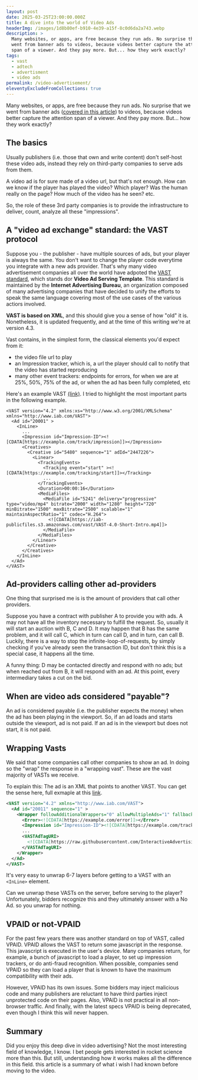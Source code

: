 ```yaml
---
layout: post
date: 2025-03-25T23:00:00.000Z
title: A dive into the world of Video Ads
headerImg: /images/1d8b80ef-b910-4e39-a15f-8c0d6da2a743.webp
description: >
  Many websites, or apps, are free because they run ads. No surprise that we
  went from banner ads to videos, because videos better capture the attention
  span of a viewer. And they pay more. But... how they work exactly?
tags:
  - vast
  - adtech
  - advertisment
  - video ads
permalink: /video-advertisement/
eleventyExcludeFromCollections: true
---
```


Many websites, or apps, are free because they run ads. No surprise that we went from banner ads ([covered in this article](https://michelenasti.com/2019/10/21/how-internet-ads-work "How internet ads work")) to videos, because videos better capture the attention span of a viewer. And they pay more. But... how they work exactly?

## The basics

Usually publishers (i.e. those that own and write content) don't self-host these video ads, instead they rely on third-party companies to serve ads from them.

A video ad is for sure made of a video url, but that's not enough. How can we know if the player has played the video? Which player? Was the human really on the page? How much of the video has he seen? etc.

So, the role of these 3rd party companies is to provide the infrastructure to deliver, count, analyze all these "impressions".

## A "video ad exchange" standard: the VAST protocol

Suppose you - the publisher - have multiple sources of ads, but your player is always the same. You don't want to change the player code everytime you integrate with a new ads provider. That's why many video advertisement companies all over the world have adpoted the [VAST standard](https://iabtechlab.com/standards/vast/), which stands dor **Video Ad Serving Template**. This standard is maintained by the **Internet Advertising Bureau**, an organization composed of many advertising companies that have decided to unify the efforts to speak the same language covering most of the use cases of the various actiors involved.

**VAST is based on XML**, and this should give you a sense of how "old" it is. Nonetheless, it is updated frequently, and at the time of this writing we're at version 4.3.

Vast contains, in the simplest form, the classical elements you'd expect from it:

* the video file url to play
* an Impression tracker, which is, a url the player should call to notify that the video has started reproducing
* many other event trackers: endpoints for errors, for when we are at 25%, 50%, 75% of the ad, or when the ad has been fully completed, etc

Here's an example VAST [(link)](https://github.com/InteractiveAdvertisingBureau/VAST_Samples/blob/master/VAST%204.2%20Samples/Inline_Simple.xml). I tried to highlight the most important parts in the following example.

```
<VAST version="4.2" xmlns:xs="http://www.w3.org/2001/XMLSchema" xmlns="http://www.iab.com/VAST">
  <Ad id="20001" >
    <InLine>
      ...
      <Impression id="Impression-ID"><![CDATA[https://example.com/track/impression]]></Impression>
      <Creatives>
        <Creative id="5480" sequence="1" adId="2447226">
          <Linear>
            <TrackingEvents>
              <Tracking event="start" ><![CDATA[https://example.com/tracking/start]]></Tracking>
              ...
            </TrackingEvents>
            <Duration>00:00:16</Duration>
            <MediaFiles>
              <MediaFile id="5241" delivery="progressive" type="video/mp4" bitrate="2000" width="1280" height="720" minBitrate="1500" maxBitrate="2500" scalable="1" maintainAspectRatio="1" codec="H.264">
                <![CDATA[https://iab-publicfiles.s3.amazonaws.com/vast/VAST-4.0-Short-Intro.mp4]]>
              </MediaFile>
            </MediaFiles>
          </Linear>
        </Creative>
      </Creatives>
    </InLine>
  </Ad>
</VAST>
```

## Ad-providers calling other ad-providers

One thing that surprised me is is the amount of providers that call other providers.

Suppose you have a contract with publisher A to provide you with ads. A may not have all the inventory necessary to fulfill the request. So, usually it will start an auction with B, C and D. It may happen that B has the same problem, and it will call C, which in turn can call D, and in turn, can call B. Luckily, there is a way to stop the infinite-loop-of-requests, by simply checking if you've already seen the transaction ID, but don't think this is a special case, it happens all the time.

A funny thing: D may be contacted directly and respond with no ads; but when reached out from B, it will respond with an ad. At this point, every intermediary takes a cut on the bid.

## When are video ads considered "payable"?

An ad is considered payable (i.e. the publisher expects the money) when the ad has been playing in the viewport. So, if an ad loads and starts outside the viewport, ad is not paid. If an ad is in the viewport but does not start, it is not paid.

## Wrapping Vasts

We said that some companies call other companies to show an ad. In doing so the "wrap" the response in a "wrapping vast". These are the vast majority of VASTs we receive.

To explain this: The ad is an XML that points to another VAST. You can get the sense here, full exmaple at this [link](https://github.com/InteractiveAdvertisingBureau/VAST_Samples/blob/master/VAST%204.2%20Samples/Wrapper_Tag-test.xml).

```xml
<VAST version="4.2" xmlns="http://www.iab.com/VAST">
  <Ad id="20011" sequence="1" >
    <Wrapper followAdditionalWrappers="0" allowMultipleAds="1" fallbackOnNoAd="0">
      <Error><![CDATA[https://example.com/error]]></Error>
      <Impression id="Impression-ID"><![CDATA[https://example.com/track/impression]]></Impression>
      ...
      <VASTAdTagURI>
        <![CDATA[https://raw.githubusercontent.com/InteractiveAdvertisingBureau/VAST_Samples/master/VAST%204.2%20Samples/Inline_Companion_Tag-test.xml]]>
      </VASTAdTagURI>
    </Wrapper>
  </Ad>
</VAST>
```

It's very easy to unwrap 6-7 layers before getting to a VAST with an `<InLine>` element.

Can we unwrap these VASTs on the server, before serving to the player? Unfortunately, bidders recognize this and they ultimately answer with a No Ad. so you unwrap for nothing.

## VPAID or not-VPAID

For the past few years there was another standard on top of VAST, called VPAID. VPAID allows the VAST to return some javascript in the response. This javascript is executed in the user's device. Many companies return, for example, a bunch of javascript to load a player, to set up impression trackers, or do anti-fraud recognition. When possible, companies send VPAID so they can load a player that is known to have the maximum compatibility with their ads.

However, VPAID has its own issues. Some bidders may inject malicious code and many publishers are reluctant to have third parties inject unprotected code on their pages. Also, VPAID is not practical in all non-browser traffic. And finally, with the latest specs VPAID is being deprecated, even though I think this will never happen.

## Summary

Did you enjoy this deep dive in video advertising? Not the most interesting field of knowledge, I know. I bet people gets interested in rocket science more than this. But still, understanding how it works makes all the difference in this field. this article is a summary of what i wish I had known before moving to the video.
